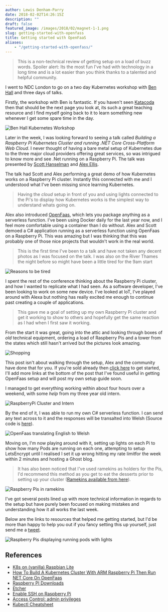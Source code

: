 ```yaml
---
author: Lewis Denham-Parry
date: 2018-02-02T14:26:15Z
description: ""
draft: false
featured_image: /images/2018/02/magnet-1-1.png
slug: getting-started-with-openfass
title: Getting started with OpenFaaS
aliases:
    - "/getting-started-with-openfass/"
---
```


> This is a non-technical review of getting setup on a load of buzz words.  Spoiler alert: Its the most fun I've had with technology in a long time and is a lot easier than you think thanks to a talented and helpful community.

I went to NDC London to go on a two day Kubernetes workshop with [Ben Hall](https://twitter.com/ben_hall) and three days of talks.

Firstly, the workshop with Ben is fantastic.  If you haven't seen [Katacoda](https://www.katacoda.com) then that should be the next page you look at, its such a great teaching resource and I find myself going back to it to learn something new whenever I get some spare time in the day.

![Ben Hall Kubernetes Workshop](/images/2018/02/UNADJUSTEDNONRAW_thumb_3ab7.jpg)

Later in the week, I was looking forward to seeing a talk called *Building a Raspberry Pi Kubernetes Cluster and running .NET Core Cross-Platform Web Cloud*. I never thought of having a bare metal setup of Kubernetes due to the three major cloud providers offering great services, so was intrigued to know more and see .Net running on a Raspberry Pi.  The talk was presented by [Scott Hanselman](https://twitter.com/shanselman) and [Alex Ellis](https://twitter.com/alexellisuk).

The talk had Scott and Alex performing a great demo of how Kubernetes works on a Raspberry Pi cluster.  Instantly this connected with me and I understood what I've been missing since learning Kubernetes.  

> Having the *cloud* setup in front of you and using lights connected to the Pi's to display how Kubernetes works is the simplest way to understand whats going on.

Alex also introduced [OpenFaas](https://www.openfaas.com/), which lets you package anything as a serverless function.  I've been using Docker daily for the last year now, and I feel more comfortable using a container than I do without.  Alex and Scott demoed a C# application running as a serverless function using OpenFaas on a Raspberry Pi.  This was amazing but I was thinking that this was probably one of those nice projects that wouldn't work in the real world.

> This is the first time I've been to a talk and have not taken any decent photos as I was focused on the talk.  I was also on the River Thames the night before so might have been a little tired for the 9am start
 
![Reasons to be tired](/images/2018/02/UNADJUSTEDNONRAW_thumb_3b00.jpg)

I spent the rest of the conference thinking about the Raspberry Pi cluster, and how I wanted to replicate what I had seen.  As a software developer, I've been looking to work on some new device.  I've looked at IoT, I've played around with Alexa but nothing has really excited me enough to continue past creating a couple of applications.

> This gave me a goal of setting up my own Raspberry Pi cluster and get it working to show to others and hopefully get the same reaction as I had when I first saw it working.

From the start it was great, going into the attic and looking through boxes of *old* technical equipment, ordering a load of Raspberry Pis and a tower from the states which still hasn't arrived but the pictures look amazing.

![Shopping](/images/2018/02/UNADJUSTEDNONRAW_thumb_3b58.jpg)

This post isn't about walking through the setup, Alex and the community have done that for you.  If you're sold already then [click here](https://gist.github.com/alexellis/fdbc90de7691a1b9edb545c17da2d975) to get started, I'll add more links at the bottom of the post that I've found useful in getting OpenFaas setup and will post my own setup guide soon.

I managed to get everything working within about four hours over a weekend, with some *help* from my three year old intern.

![RaspberryPi Cluster and Intern](/images/2018/02/UNADJUSTEDNONRAW_thumb_3b63.jpg)

By the end of it, I was able to run my own C# serverless function.  I can send any text across to it and the responses will be transalted into Welsh (Source code is [here](https://github.com/denhamparry/dotnet-translate)).

![OpenFaas translating English to Welsh](/images/2018/02/Screen-Shot-2018-02-01-at-21.32.37.png)

Moving on, I'm now playing around with it, setting up lights on each Pi to show how many Pods are running on each one, attempting to setup LetsEncrypt until I realised I set it up wrong hitting my rate limitfor the week within 2 minutes and hosting a Ghost blog.  

> It has also been noticed that I've used ramekins as holders for the Pis, I'd recommend this method as you get to eat the desserts prior to setting up your cluster ([Ramekins available from here](https://www.tesco.com/groceries/en-GB/products/297297493?sc_cmp=ppc*GHS+-+Grocery+-+New*PX+%7C+Shopping+GSC+%7C+Top+Offers*PRODUCT+GROUP297297493*&gclid=EAIaIQobChMIotifnO-G2QIVshbTCh0igA5MEAkYBCABEgI_qfD_BwE&gclsrc=aw.ds)).

![Raspberry Pis in ramekins](/images/2018/02/UNADJUSTEDNONRAW_thumb_3b7a.jpg)

I've got several posts lined up with more technical information in regards to the setup but have purely been focused on making mistakes and understanding how it all works the last week.

Below are the links to resources that helped me getting started, but I'd be more than happy to help you out if you fancy setting this up yourself, just send me a [tweet](https://twitter.com/denhamparry).

![Raspberry Pis displaying running pods with lights](/images/2018/02/UNADJUSTEDNONRAW_thumb_3b81.jpg)

## References 

* [K8s on (vanilla) Raspbian Lite](https://gist.github.com/alexellis/fdbc90de7691a1b9edb545c17da2d975)
* [How To Build A Kubernetes Cluster With ARM Raspberry Pi Then Run NET Core On OpenFaas](https://www.hanselman.com/blog/HowToBuildAKubernetesClusterWithARMRaspberryPiThenRunNETCoreOnOpenFaas.aspx)
* [Raspberry PI Downloads](https://www.raspberrypi.org/downloads/raspbian/)
* [Etcher](https://etcher.io/)
* [Enable SSH on Raspberry Pi](https://www.raspberrypi.org/documentation/remote-access/ssh/)
* [Access Control: admin privileges](https://github.com/kubernetes/dashboard/wiki/Access-control#admin-privileges)
* [Kubectl Cheatsheet](https://kubernetes.io/docs/reference/kubectl/cheatsheet/)
